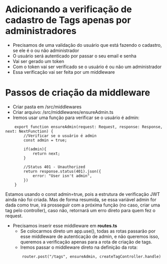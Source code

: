 
# Adicionando a verificação de cadastro de Tags apenas por administradores
-   Precisamos de uma validação do usuário que está fazendo o cadastro, se ele é o ou não administrador
-   O usuário será autenticado por passar o seu email e senha
-   Vai ser gerado um token
-   Com o token vai ser verificado se o usuário é ou não um administrador
-   Essa verificação vai ser feita por um middleware

# Passos de criação da middleware
-   Criar pasta em /src/middlewares
-   Criar arquivo: /src/middlewares/ensureAdmin.ts
-   Iremos usar uma função para verificar se o usuário é admin:
```
    export function ensureAdmin(request: Request, response: Response, next: NextFunction) {
        //Verificar se o usuário é admin
        const admin = true;

        if(admin){
            return next;
        }

        //Status 401 - Unauthorized
        return response.status(401).json({
            error: "User isn't admin",
        })
    }
```
Estamos usando o const admin=true, pois a estrutura de verificação JWT ainda não foi criada. Mas de forma resumida, se essa variável admin for dada como true, irá prosseguir com a próxima função (no caso, criar uma tag pelo controller), caso não, retornará um erro direto para quem fez o request.

-   Precisamos inserir esse middleware em **routes.ts**
    -   Se colocarmos direto um app.use(), todas as rotas passarão por esse middleware de autenticação de admin, e não queremos isso, queremos a verificação apenas para a rota de criação de tags.
    -   Iremos passar o middleware direto na definição da rota:
    ```
        router.post("/tags", ensureAdmin, createTagController.handle)
    ```
